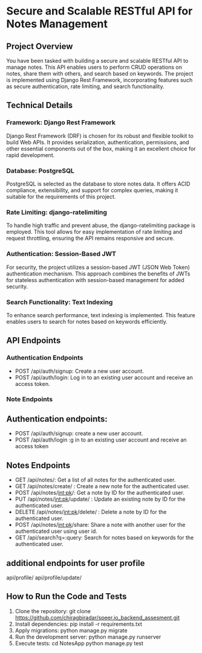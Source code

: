 # Secure and Scalable RESTful API for Notes Management

## Project Overview

You have been tasked with building a secure and scalable RESTful API to manage notes. This API enables users to perform CRUD operations on notes, share them with others, and search based on keywords. The project is implemented using Django Rest Framework, incorporating features such as secure authentication, rate limiting, and search functionality.

## Technical Details

### Framework: Django Rest Framework

Django Rest Framework (DRF) is chosen for its robust and flexible toolkit to build Web APIs. It provides serialization, authentication, permissions, and other essential components out of the box, making it an excellent choice for rapid development.

### Database: PostgreSQL

PostgreSQL is selected as the database to store notes data. It offers ACID compliance, extensibility, and support for complex queries, making it suitable for the requirements of this project.

### Rate Limiting: django-ratelimiting

To handle high traffic and prevent abuse, the django-ratelimiting package is employed. This tool allows for easy implementation of rate limiting and request throttling, ensuring the API remains responsive and secure.

### Authentication: Session-Based JWT

For security, the project utilizes a session-based JWT (JSON Web Token) authentication mechanism. This approach combines the benefits of JWTs for stateless authentication with session-based management for added security.

### Search Functionality: Text Indexing

To enhance search performance, text indexing is implemented. This feature enables users to search for notes based on keywords efficiently.

## API Endpoints

### Authentication Endpoints

- POST /api/auth/signup: Create a new user account.
- POST /api/auth/login: Log in to an existing user account and receive an access token.

### Note Endpoints

## Authentication endpoints:
- POST /api/auth/signup: create a new user account.
- POST /api/auth/login :g in to an existing user account and receive an access token
## Notes Endpoints
- GET /api/notes/: Get a list of all notes for the authenticated user.
- GET /api/notes/create/ : Create a new note for the authenticated user.
- POST /api/notes/<int:pk>/: Get a note by ID for the authenticated user.
- PUT /api/notes/<int:pk>/update/ : Update an existing note by ID for the authenticated user.
- DELETE /api/notes/<int:pk>/delete/ : Delete a note by ID for the authenticated user.
- POST /api/notes/<int:pk>/share: Share a note with another user for the authenticated user using user id.
- GET /api/search?q=:query: Search for notes based on keywords for the authenticated user.

## additional endpoints for user profile
api/profile/
api/profile/update/

## How to Run the Code and Tests

1. Clone the repository: git clone https://github.com/chiragbiradar/speer.io_backend_assesment.git
2. Install dependencies: pip install -r requirements.txt
3. Apply migrations: python manage.py migrate
4. Run the development server: python manage.py runserver
5. Execute tests: cd NotesApp python manage.py test
